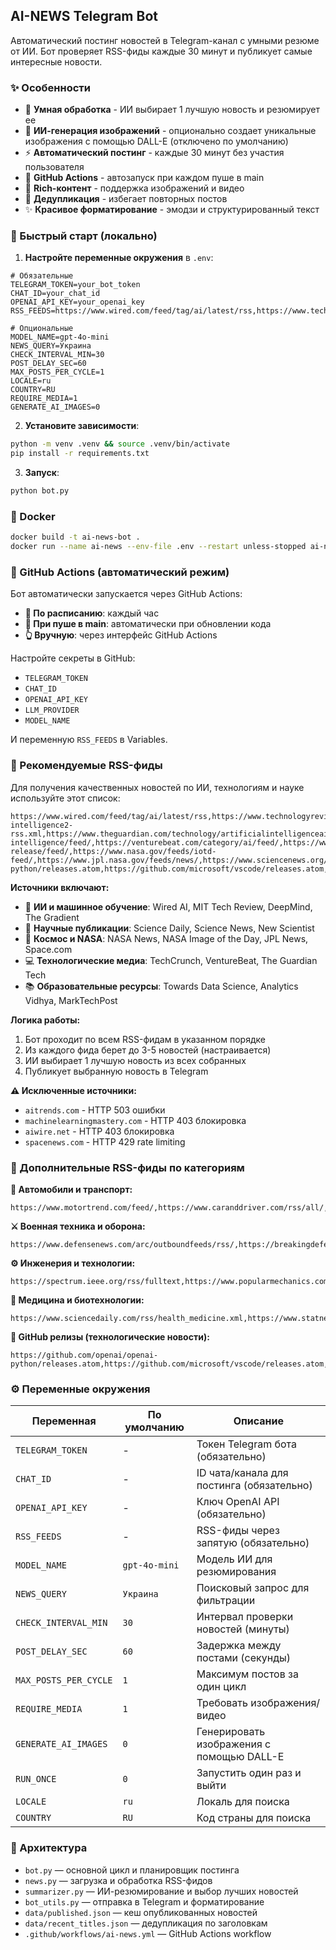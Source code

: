 ## AI-NEWS Telegram Bot

Автоматический постинг новостей в Telegram-канал с умными резюме от ИИ. Бот проверяет RSS-фиды каждые 30 минут и публикует самые интересные новости.

### ✨ Особенности
- 🤖 **Умная обработка** - ИИ выбирает 1 лучшую новость и резюмирует ее
- 🎨 **ИИ-генерация изображений** - опционально создает уникальные изображения с помощью DALL-E (отключено по умолчанию)
- ⚡ **Автоматический постинг** - каждые 30 минут без участия пользователя
- 🎯 **GitHub Actions** - автозапуск при каждом пуше в main
- 📱 **Rich-контент** - поддержка изображений и видео
- 🔄 **Дедупликация** - избегает повторных постов
- ✨ **Красивое форматирование** - эмодзи и структурированный текст

### 🚀 Быстрый старт (локально)

1. **Настройте переменные окружения** в `.env`:
```env
# Обязательные
TELEGRAM_TOKEN=your_bot_token
CHAT_ID=your_chat_id
OPENAI_API_KEY=your_openai_key
RSS_FEEDS=https://www.wired.com/feed/tag/ai/latest/rss,https://www.technologyreview.com/feed/,https://deepmind.google/blog/rss.xml,https://thegradient.pub/feed/,https://www.sciencedaily.com/rss/all.xml

# Опциональные
MODEL_NAME=gpt-4o-mini
NEWS_QUERY=Украина
CHECK_INTERVAL_MIN=30
POST_DELAY_SEC=60
MAX_POSTS_PER_CYCLE=1
LOCALE=ru
COUNTRY=RU
REQUIRE_MEDIA=1
GENERATE_AI_IMAGES=0
```

2. **Установите зависимости**:
```bash
python -m venv .venv && source .venv/bin/activate
pip install -r requirements.txt
```

3. **Запуск**:
```bash
python bot.py
```

### 🐳 Docker

```bash
docker build -t ai-news-bot .
docker run --name ai-news --env-file .env --restart unless-stopped ai-news-bot
```

### 🔄 GitHub Actions (автоматический режим)

Бот автоматически запускается через GitHub Actions:
- **📅 По расписанию**: каждый час
- **🚀 При пуше в main**: автоматически при обновлении кода
- **👆 Вручную**: через интерфейс GitHub Actions

Настройте секреты в GitHub:
- `TELEGRAM_TOKEN`
- `CHAT_ID` 
- `OPENAI_API_KEY`
- `LLM_PROVIDER`
- `MODEL_NAME`

И переменную `RSS_FEEDS` в Variables.

### 📡 Рекомендуемые RSS-фиды

Для получения качественных новостей по ИИ, технологиям и науке используйте этот список:

```
https://www.wired.com/feed/tag/ai/latest/rss,https://www.technologyreview.com/feed/,https://deepmind.google/blog/rss.xml,https://thegradient.pub/feed/,https://towardsdatascience.com/feed/,https://www.sciencedaily.com/rss/computers_math/artificial_intelligence.xml,https://news.mit.edu/topic/mitartificial-intelligence2-rss.xml,https://www.theguardian.com/technology/artificialintelligenceai/rss,https://techcrunch.com/category/artificial-intelligence/feed/,https://venturebeat.com/category/ai/feed/,https://www.marktechpost.com/feed/,https://www.analyticsvidhya.com/feed/,https://www.nasa.gov/news-release/feed/,https://www.nasa.gov/feeds/iotd-feed/,https://www.jpl.nasa.gov/feeds/news/,https://www.sciencenews.org/feed,https://www.newscientist.com/section/news/feed/,https://www.sciencedaily.com/rss/all.xml,https://www.space.com/feeds/all,https://electrek.co/feed/,https://insideevs.com/feed/,https://www.defensenews.com/arc/outboundfeeds/rss/,https://breakingdefense.com/feed/,https://spectrum.ieee.org/rss/fulltext,https://www.engadget.com/rss.xml,https://arstechnica.com/feed/,https://github.com/openai/openai-python/releases.atom,https://github.com/microsoft/vscode/releases.atom,https://github.com/tensorflow/tensorflow/releases.atom,https://www.statnews.com/feed/,https://www.fiercebiotech.com/rss/xml
```

**Источники включают:**
- 🤖 **ИИ и машинное обучение**: Wired AI, MIT Tech Review, DeepMind, The Gradient
- 🔬 **Научные публикации**: Science Daily, Science News, New Scientist
- 🚀 **Космос и NASA**: NASA News, NASA Image of the Day, JPL News, Space.com
- 💻 **Технологические медиа**: TechCrunch, VentureBeat, The Guardian Tech
- 📚 **Образовательные ресурсы**: Towards Data Science, Analytics Vidhya, MarkTechPost

**Логика работы:**
1. Бот проходит по всем RSS-фидам в указанном порядке
2. Из каждого фида берет до 3-5 новостей (настраивается)
3. ИИ выбирает 1 лучшую новость из всех собранных
4. Публикует выбранную новость в Telegram

**⚠️ Исключенные источники:**
- `aitrends.com` - HTTP 503 ошибки
- `machinelearningmastery.com` - HTTP 403 блокировка
- `aiwire.net` - HTTP 403 блокировка  
- `spacenews.com` - HTTP 429 rate limiting

### 🔧 Дополнительные RSS-фиды по категориям

**🚗 Автомобили и транспорт:**
```
https://www.motortrend.com/feed/,https://www.caranddriver.com/rss/all/,https://electrek.co/feed/,https://insideevs.com/feed/
```

**⚔️ Военная техника и оборона:**
```
https://www.defensenews.com/arc/outboundfeeds/rss/,https://breakingdefense.com/feed/,https://www.military.com/rss/news
```

**⚙️ Инженерия и технологии:**
```
https://spectrum.ieee.org/rss/fulltext,https://www.popularmechanics.com/rss/all/,https://www.engadget.com/rss.xml,https://arstechnica.com/feed/
```

**🏥 Медицина и биотехнологии:**
```
https://www.sciencedaily.com/rss/health_medicine.xml,https://www.statnews.com/feed/,https://www.fiercebiotech.com/rss/xml
```

**📡 GitHub релизы (технологические новости):**
```
https://github.com/openai/openai-python/releases.atom,https://github.com/microsoft/vscode/releases.atom,https://github.com/tensorflow/tensorflow/releases.atom,https://github.com/pytorch/pytorch/releases.atom,https://github.com/facebook/react/releases.atom
```

### ⚙️ Переменные окружения

| Переменная | По умолчанию | Описание |
|------------|--------------|----------|
| `TELEGRAM_TOKEN` | - | Токен Telegram бота (обязательно) |
| `CHAT_ID` | - | ID чата/канала для постинга (обязательно) |
| `OPENAI_API_KEY` | - | Ключ OpenAI API (обязательно) |
| `RSS_FEEDS` | - | RSS-фиды через запятую (обязательно) |
| `MODEL_NAME` | `gpt-4o-mini` | Модель ИИ для резюмирования |
| `NEWS_QUERY` | `Украина` | Поисковый запрос для фильтрации |
| `CHECK_INTERVAL_MIN` | `30` | Интервал проверки новостей (минуты) |
| `POST_DELAY_SEC` | `60` | Задержка между постами (секунды) |
| `MAX_POSTS_PER_CYCLE` | `1` | Максимум постов за один цикл |
| `REQUIRE_MEDIA` | `1` | Требовать изображения/видео |
| `GENERATE_AI_IMAGES` | `0` | Генерировать изображения с помощью DALL-E |
| `RUN_ONCE` | `0` | Запустить один раз и выйти |
| `LOCALE` | `ru` | Локаль для поиска |
| `COUNTRY` | `RU` | Код страны для поиска |

### 📁 Архитектура

- `bot.py` — основной цикл и планировщик постинга
- `news.py` — загрузка и обработка RSS-фидов
- `summarizer.py` — ИИ-резюмирование и выбор лучших новостей
- `bot_utils.py` — отправка в Telegram и форматирование
- `data/published.json` — кеш опубликованных новостей
- `data/recent_titles.json` — дедупликация по заголовкам
- `.github/workflows/ai-news.yml` — GitHub Actions workflow
